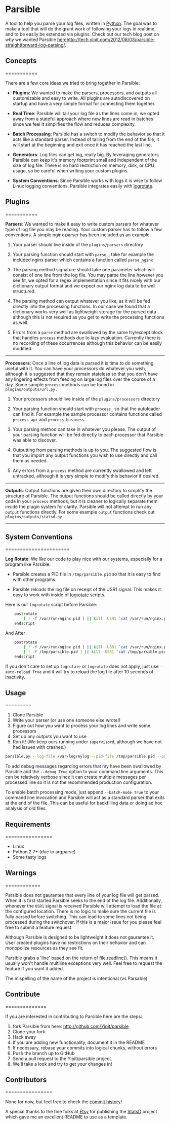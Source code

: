 # Parsible

A tool to help you parse your log files, written in [Python](http://http://python.org/).  The goal was to make a tool that will do the grunt work of following your logs in realtime, and to be easily be extended via plugins. Check out our tech blog post on why we wanted Parsible [here]()http://tech.yipit.com/2012/08/03/parsible-straightforward-log-parsing/.


## Concepts
===========

There are a few core ideas we tried to bring together in Parsible:

* **Plugins**:  We wanted to make the parsers, processors, and outputs all customizable and easy to write. All plugins are autodiscovered on startup and have a very simple format for connecting them together.

* **Real Time**: Parsible will tail your log file as the lines come in, we opted away from a stateful approach where new lines are read in batches since we feel it simplifies the flow and reduces complexity.

* **Batch Processing**: Parsible has a switch to modify the behavior so that it acts like a standard parser.  Instead of tailing from the end of the file, it will start at the beginning and exit once it has reached the last line.

* **Generators**:  Log files can get big, really big.  By leveraging generators Parsible can keep it's memory footprint small and independent of the size of log file. There is no hard restriction on memory, disk, or CPU usage, so be careful when writing your custom plugins.

* **System Conventions**: Since Parsible works with logs it is wise to follow Linux logging conventions.  Parsible integrates easily with [logrotate](http://linuxcommand.org/man_pages/logrotate8.html).

## Plugins
===========

**Parsers**: We wanted to make it easy to write custom parsers for whatever type of log file you may be reading.  Your custom parser has to follow a few conventions.  A simple nginx parser has been included as an example.

1. Your parser should live inside of the `plugins/parsers` directory

2. Your parsing function should start with `parse_`, take for example the included nginx parser which contains a function called `parse_nginx`

3. The parsing method signature should take one parameter which will consist of one line from the log file.  You may parse the line however you see fit, we opted for a regex implementation since it fits nicely with our dictionary output format and we expect our nginx log data to be well structured.

4. The parsing method can output whatever you like, as it will be fed directly into the processing functions.  In our case we found that a dictionary works very well as lightweight storage for the parsed data although this is not required as you get to write the processing functions as well.

5. Errors from a `parse` method are swallowed by the same try/except block that handles `process` methods due to lazy evaluation.  Currently there is no recording of these occurrences although this behavior can be easily modified.

***

**Processors**: Once a line of log data is parsed it is time to do something useful with it.  You can have your processors do whatever you wish, although it is suggested that they remain stateless so that you don't have any lingering effects from feeding on large log files over the course of a day. Some sample `process` methods can be found in `plugins/outputs/url.py.`

1. Your processors should live inside of the `plugins/processors` directory

2. Your parsing function should start with `process_` so that the autoloader can find it. For example the sample processor contains  functions called `process_api` and `process_business`.

3. Your parsing method can take in whatever you please.  The output of your parsing function will be fed directly to each processor that Parsible was able to discover.

4. Outputting from parsing methods is up to you.  The suggested flow is that you import any output functions you wish to use directly and call them as needed.

5. Any errors from a `process` method are currently swallowed and left untracked, although it is very simple to modify this behavior if desired.

***

**Outputs**: Output functions are given their own directory to simplify the structure of Parsible.  The output functions should be called directly by your code in your `process` methods, but it is cleaner to logically separate them inside the plugin system for clarity.  Parsible will not attempt to run any `output` functions directly.  For some example `output` functions check out `plugins/outputs/statsd.py`

***

## System Conventions
======================

**Log Rotate**: We like our code to play nice with our systems, especially for a program like Parsible.

* Parsible creates a PID file in `/tmp/parsible.pid` so that it is easy to find with other programs.

* Parsible reloads the log file on receipt of the USR1 signal. This makes it easy to work with inside of [logrotate](http://linuxcommand.org/man_pages/logrotate8.html) scripts.

Here is our `logrotate` script before Parsible:

```bash
    postrotate
        [ ! -f /var/run/nginx.pid ] || kill -USR1 `cat /var/run/nginx.pid`
    endscript
```

And After

```bash
    postrotate
        [ ! -f /var/run/nginx.pid ] || kill -USR1 `cat /var/run/nginx.pid`; \
        [ ! -f /tmp/parsible.pid ] || kill -USR1 `cat /tmp/parsible.pid`
    endscript
```

If you don't care to set up `logrotate` or `logrotate` does not apply, just use `--auto-reload True` and it will try to reload the log file after 10 seconds of inactivity.

## Usage
=========

1. Clone Parsible
2. Write your parser (or use one someone else wrote!)
3. Figure out how you want to process your log lines and write some processors
4. Set up any outputs you want to use
5. Run it! (We keep ours running under `supervisord`, although we have not had issues with crashes.)


```bash
parsible.py --log-file /var/log/mylog --pid-file /tmp/parsible.pid --parser parse_nginx
```

To add debug messages regarding errors that my have been swallowed by Parsible add the `--debug True` option to your command line arguments.  This can be relatively verbose since it can create multiple messages per processed line so it is not the recommended production configuration.

To enable batch processing mode, just append `--batch-mode True` to your command line invocation and Parsible will act as a standard parser that exits at the end of the file.  This can be useful for backfilling data or doing ad hoc analysis of old files.

## Requirements
================

* Linux
* Python 2.7+ (due to argparse)
* Some tasty logs


## Warnings
============

Parsible does not gaurantee that every line of your log file will get parsed.  When it is first started Parsible seeks to the end of the log file. Additionally, whenever the `USR1` signal is received Parsible will attempt to load the file at the configured location.  There is no logic to make sure the current file is fully parsed before switching. This can lead to some lines not being processed during the switchover.  If this is a major issue for you please feel free to submit a feature request.

Although Parsible is designed to be lightweight it does not gaurantee it.  User created plugins have no restrictions on their behavior and can monopolize resources as they see fit.

Parsible grabs a 'line' based on the return of file.readline().  This means it usually won't handle multiline exceptions very well.  Feel free to request the feature if you want it added.

The mispelling of the name of the project is intentional (vs Parsable)

##  Contribute
==============

If you are interested in contributing to Parsible here are the steps:

1. fork Parsible from here: http://github.com/Yipit/parsible
2. Clone your fork
3. Hack away
4. If you are adding new functionality, document it in the README
5. If necessary, rebase your commits into logical chunks, without errors
6. Push the branch up to GitHub
7. Send a pull request to the Yipit/parsible project.
8. We'll take a look and try to get your changes in!

## Contributors
================

None for now, but feel free to check the [commit history](https://github.com/Yipit/parsible/commits/master)!

A special thanks to the fine folks at [Etsy](http://www.etsy.com) for publishing the [StatsD](http://github.com/etsy/statsd) project which gave me an excellent README to use as a template.


